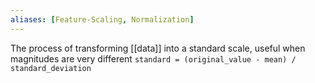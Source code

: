 ```yaml
---
aliases: [Feature-Scaling, Normalization]
---
```


The process of transforming [[data]] into a standard scale, useful when magnitudes are very different `standard = (original_value - mean) / standard_deviation`